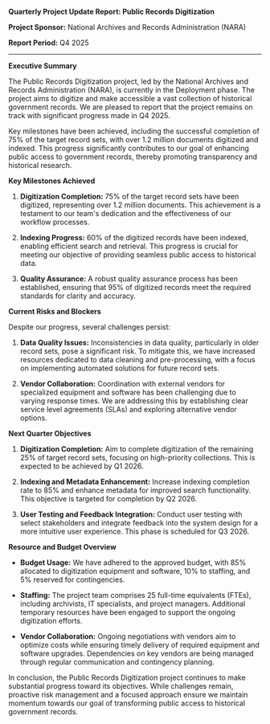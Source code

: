 **Quarterly Project Update Report: Public Records Digitization**

**Project Sponsor:** National Archives and Records Administration (NARA)

**Report Period:** Q4 2025

---

**Executive Summary**

The Public Records Digitization project, led by the National Archives and Records Administration (NARA), is currently in the Deployment phase. The project aims to digitize and make accessible a vast collection of historical government records. We are pleased to report that the project remains on track with significant progress made in Q4 2025.

Key milestones have been achieved, including the successful completion of 75% of the target record sets, with over 1.2 million documents digitized and indexed. This progress significantly contributes to our goal of enhancing public access to government records, thereby promoting transparency and historical research.

**Key Milestones Achieved**

1. **Digitization Completion:** 75% of the target record sets have been digitized, representing over 1.2 million documents. This achievement is a testament to our team's dedication and the effectiveness of our workflow processes.

2. **Indexing Progress:** 60% of the digitized records have been indexed, enabling efficient search and retrieval. This progress is crucial for meeting our objective of providing seamless public access to historical data.

3. **Quality Assurance:** A robust quality assurance process has been established, ensuring that 95% of digitized records meet the required standards for clarity and accuracy.

**Current Risks and Blockers**

Despite our progress, several challenges persist:

1. **Data Quality Issues:** Inconsistencies in data quality, particularly in older record sets, pose a significant risk. To mitigate this, we have increased resources dedicated to data cleaning and pre-processing, with a focus on implementing automated solutions for future record sets.

2. **Vendor Collaboration:** Coordination with external vendors for specialized equipment and software has been challenging due to varying response times. We are addressing this by establishing clear service level agreements (SLAs) and exploring alternative vendor options.

**Next Quarter Objectives**

1. **Digitization Completion:** Aim to complete digitization of the remaining 25% of target record sets, focusing on high-priority collections. This is expected to be achieved by Q1 2026.

2. **Indexing and Metadata Enhancement:** Increase indexing completion rate to 85% and enhance metadata for improved search functionality. This objective is targeted for completion by Q2 2026.

3. **User Testing and Feedback Integration:** Conduct user testing with select stakeholders and integrate feedback into the system design for a more intuitive user experience. This phase is scheduled for Q3 2026.

**Resource and Budget Overview**

- **Budget Usage:** We have adhered to the approved budget, with 85% allocated to digitization equipment and software, 10% to staffing, and 5% reserved for contingencies.

- **Staffing:** The project team comprises 25 full-time equivalents (FTEs), including archivists, IT specialists, and project managers. Additional temporary resources have been engaged to support the ongoing digitization efforts.

- **Vendor Collaboration:** Ongoing negotiations with vendors aim to optimize costs while ensuring timely delivery of required equipment and software upgrades. Dependencies on key vendors are being managed through regular communication and contingency planning.

In conclusion, the Public Records Digitization project continues to make substantial progress toward its objectives. While challenges remain, proactive risk management and a focused approach ensure we maintain momentum towards our goal of transforming public access to historical government records.